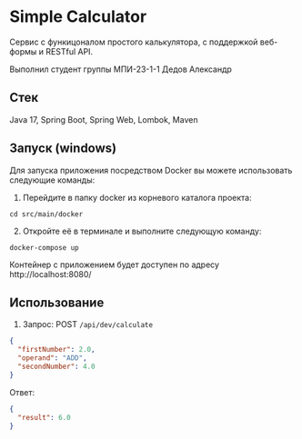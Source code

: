 # Simple Calculator

Сервис с функицоналом простого калькулятора, с поддержкой веб-формы и RESTful API.

Выполнил студент группы МПИ-23-1-1 Дедов Александр
## Стек
Java 17, Spring Boot, Spring Web, Lombok, Maven

## Запуск (windows)
Для запуска приложения посредством Docker вы можете использовать следующие команды:

1. Перейдите в папку docker из корневого каталога проекта:
```
cd src/main/docker
```
2. Откройте её в терминале и выполните следующую команду:
```
docker-compose up
```
Контейнер с приложением будет доступен по адресу http://localhost:8080/

## Использование

1) Запрос: POST  `/api/dev/calculate`
```json
{
  "firstNumber": 2.0,
  "operand": "ADD",
  "secondNumber": 4.0
}
```
Ответ:
```json
{
  "result": 6.0
}
```